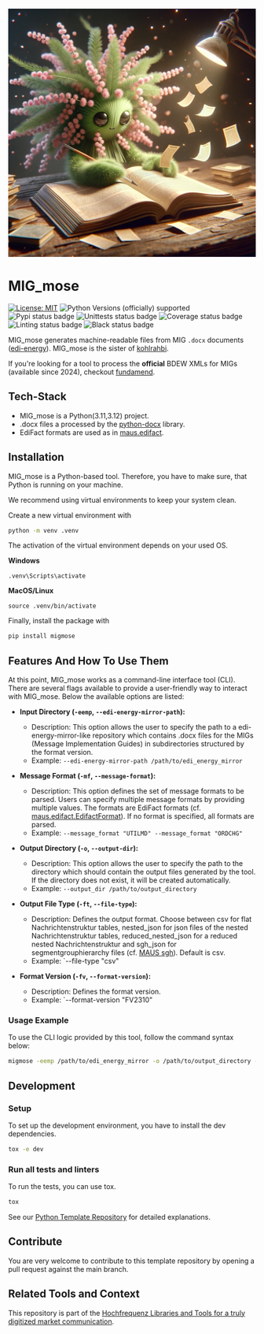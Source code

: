 ![migmose-logo](migmose-logo.jpeg)

# MIG_mose

[![License: MIT](https://img.shields.io/badge/License-MIT-yellow.svg)](LICENSE)
![Python Versions (officially) supported](https://img.shields.io/pypi/pyversions/migmose.svg)
![Pypi status badge](https://img.shields.io/pypi/v/migmose)
![Unittests status badge](https://github.com/Hochfrequenz/migmose/workflows/Unittests/badge.svg)
![Coverage status badge](https://github.com/Hochfrequenz/migmose/workflows/Coverage/badge.svg)
![Linting status badge](https://github.com/Hochfrequenz/migmose/workflows/Linting/badge.svg)
![Black status badge](https://github.com/Hochfrequenz/migmose/workflows/Formatting/badge.svg)

MIG_mose generates machine-readable files from MIG `.docx` documents ([edi-energy](https://www.edi-energy.de/index.php?id=38)).
MIG_mose is the sister of [kohlrahbi](https://github.com/Hochfrequenz/kohlrahbi).

If you're looking for a tool to process the **official** BDEW XMLs for MIGs (available since 2024), checkout [fundamend](https://github.com/Hochfrequenz/xml-fundamend-python).

## Tech-Stack
- MIG_mose is a Python(3.11,3.12) project.
- .docx files a processed by the [python-docx](https://python-docx.readthedocs.io/en/latest/) library.
- EdiFact formats are used as in [maus.edifact](https://github.com/Hochfrequenz/mig_ahb_utility_stack/blob/main/src/maus/edifact.py).

## Installation
MIG_mose is a Python-based tool.
Therefore, you have to make sure, that Python is running on your machine.

We recommend using virtual environments to keep your system clean.

Create a new virtual environment with
```bash
python -m venv .venv
```

The activation of the virtual environment depends on your used OS.

**Windows**
```
.venv\Scripts\activate
```
**MacOS/Linux**
```
source .venv/bin/activate
```
Finally, install the package with

```bash
pip install migmose
```

## Features And How To Use Them

At this point, MIG_mose works as a command-line interface tool (CLI).
There are several flags available to provide a user-friendly way to interact with MIG_mose.
Below the available options are listed:

- **Input Directory (`-eemp`, `--edi-energy-mirror-path`):**
    - Description: This option allows the user to specify the path to a edi-energy-mirror-like repository which contains .docx files for the MIGs (Message Implementation Guides) in subdirectories structured by the format version.
    - Example: `--edi-energy-mirror-path /path/to/edi_energy_mirror`

- **Message Format (`-mf`, `--message-format`):**
    - Description: This option defines the set of message formats to be parsed. Users can specify multiple message formats by providing multiple values. The formats are EdiFact formats (cf. [maus.edifact.EdifactFormat](https://github.com/Hochfrequenz/mig_ahb_utility_stack/blob/main/src/maus/edifact.py)). If no format is specified, all formats are parsed.
    - Example: `--message_format "UTILMD" --message_format "ORDCHG"`

- **Output Directory (`-o`, `--output-dir`):**
    - Description: This option allows the user to specify the path to the directory which should contain the output files generated by the tool. If the directory does not exist, it will be created automatically.
    - Example: `--output_dir /path/to/output_directory`
- **Output File Type (`-ft`, `--file-type`):**
    - Description: Defines the output format. Choose between csv for flat Nachrichtenstruktur tables, nested_json for json files of the nested Nachrichtenstruktur tables, reduced_nested_json for a reduced nested Nachrichtenstruktur and sgh_json for segmentgrouphierarchy files (cf. [MAUS sgh](https://github.com/Hochfrequenz/edifact-templates/tree/b024e3671deae9aec7e8ea29e74fa48257f6ccfe/segment_group_hierarchies)). Default is csv.
    - Example: `--file-type "csv"
- **Format Version (`-fv`, `--format-version`):**
    - Description: Defines the format version.
    - Example: `--format-version "FV2310"

### Usage Example

To use the CLI logic provided by this tool, follow the command syntax below:

```bash
migmose -eemp /path/to/edi_energy_mirror -o /path/to/output_directory -mf "UTILMD" -mf "ORDCHG" -ft "csv" -fv "FV2310"
```

## Development

### Setup

To set up the development environment, you have to install the dev dependencies.

```bash
tox -e dev
```

### Run all tests and linters

To run the tests, you can use tox.

```bash
tox
```
See our [Python Template Repository](https://github.com/Hochfrequenz/python_template_repository#how-to-use-this-repository-on-your-machine) for detailed explanations.

## Contribute

You are very welcome to contribute to this template repository by opening a pull request against the main branch.

## Related Tools and Context

This repository is part of the [Hochfrequenz Libraries and Tools for a truly digitized market communication](https://github.com/Hochfrequenz/digital_market_communication/).
